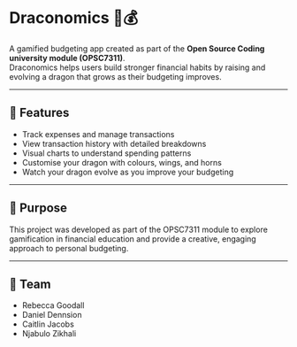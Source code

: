 # Draconomics 🐉💰

A gamified budgeting app created as part of the **Open Source Coding university module (OPSC7311)**.  
Draconomics helps users build stronger financial habits by raising and evolving a dragon that grows as their budgeting improves.

---

## 📖 Features
- Track expenses and manage transactions  
- View transaction history with detailed breakdowns  
- Visual charts to understand spending patterns  
- Customise your dragon with colours, wings, and horns  
- Watch your dragon evolve as you improve your budgeting  

---

## 🎯 Purpose
This project was developed as part of the OPSC7311 module to explore gamification in financial education and provide a creative, engaging approach to personal budgeting.

---

## 👥 Team
- Rebecca Goodall
- Daniel Dennsion
- Caitlin Jacobs
- Njabulo Zikhali
